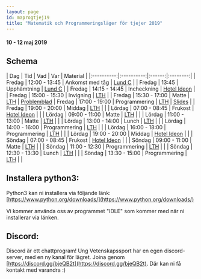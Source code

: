 ```yaml
---
layout: page
id: maprogtjej19
title: "Matematik och Programmeringsläger för tjejer 2019"
---
```


#### 10 - 12 maj 2019

## Schema

| Dag        | Tid       | Vad   | Var     | Material |
|:----------:|:----------:|:------:|:--------:|
| Fredag     | 12:00 - 13:45 | Ankomst med tåg | [Lund C](https://goo.gl/maps/e2wLFsP6aU9Vwi2y9) |
| Fredag     | 13:45         | Upphämtning | [Lund C](https://goo.gl/maps/e2wLFsP6aU9Vwi2y9) |
| Fredag     | 14:15 - 14:45 | Incheckning | [Hotel Ideon](https://goo.gl/maps/dWF3aWSMbTYYaRqYA) |
| Fredag     | 15:00 - 15:30 | Invigning | [LTH](https://goo.gl/maps/xfdAj8oKQwieeJtTA) |
| Fredag     | 15:30 - 17:00 | Matte | [LTH](https://goo.gl/maps/xfdAj8oKQwieeJtTA) | [Problemblad](/assets/201905/Problemlosning-Forelasning-1.pdf)
| Fredag     | 17:00 - 19:00 | Programmering | [LTH](https://goo.gl/maps/xfdAj8oKQwieeJtTA) | [Slides](https://docs.google.com/presentation/d/1cny5LYP0HtL2TGslr_ZBUxCxvYSomZDTQLzeh7Ap5S0/edit?usp=sharing) |
| Fredag     | 19:00 - 20:00 | Middag | [LTH](https://goo.gl/maps/xfdAj8oKQwieeJtTA) | |
| Lördag     | 07:00 - 08:45 | Frukost | [Hotel Ideon](https://goo.gl/maps/dWF3aWSMbTYYaRqYA) | |
| Lördag     | 09:00 - 11:00 | Matte | [LTH](https://goo.gl/maps/xfdAj8oKQwieeJtTA) | |
| Lördag     | 11:00 - 13:00 | Matte | [LTH](https://goo.gl/maps/xfdAj8oKQwieeJtTA) | |
| Lördag     | 13:00 - 14:00 | Lunch | [LTH](https://goo.gl/maps/xfdAj8oKQwieeJtTA) | |
| Lördag     | 14:00 - 16:00 | Programmering | [LTH](https://goo.gl/maps/xfdAj8oKQwieeJtTA) | |
| Lördag     | 16:00 - 18:00 | Programmering | [LTH](https://goo.gl/maps/xfdAj8oKQwieeJtTA) | |
| Lördag     | 19:00 - 20:00 | Middag | [Hotel Ideon](https://goo.gl/maps/dWF3aWSMbTYYaRqYA) | |
| Söndag     | 07:00 - 08:45 | Frukost | [Hotel Ideon](https://goo.gl/maps/dWF3aWSMbTYYaRqYA) | |
| Söndag     | 09:00 - 11:00 | Matte | [LTH](https://goo.gl/maps/xfdAj8oKQwieeJtTA) | |
| Söndag     | 11:00 - 12:30 | Programmering | [LTH](https://goo.gl/maps/xfdAj8oKQwieeJtTA) | |
| Söndag     | 12:30 - 13:30 | Lunch | [LTH](https://goo.gl/maps/xfdAj8oKQwieeJtTA) | |
| Söndag     | 13:30 - 15:00 | Programmering | [LTH](https://goo.gl/maps/xfdAj8oKQwieeJtTA) | |

## Installera python3:
Python3 kan ni installera via följande länk:
[https://www.python.org/downloads/](https://www.python.org/downloads/)

Vi kommer använda oss av programmet "IDLE" som kommer med när ni installerar via länken.

## Discord:
Discord är ett chattprogram! Ung Vetenskapssport har en egen discord-server, med en ny kanal för lägret. Joina genom [https://discord.gg/bjeQB2t](https://discord.gg/bjeQB2t). Där kan ni få kontakt med varandra :)
